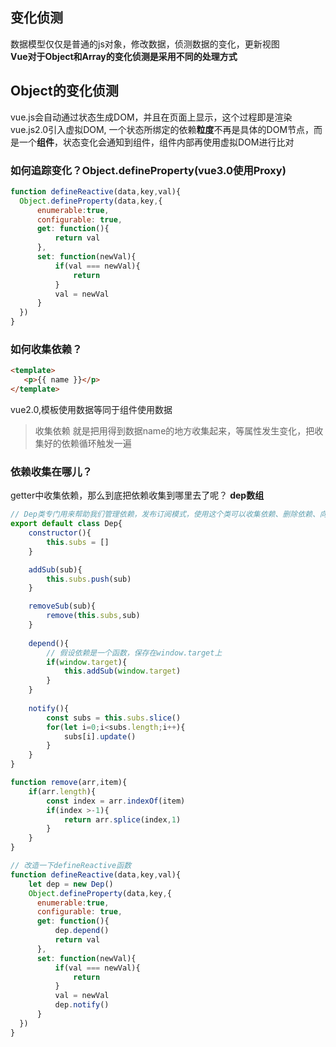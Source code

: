 ## 变化侦测
数据模型仅仅是普通的js对象，修改数据，侦测数据的变化，更新视图  
**Vue对于Object和Array的变化侦测是采用不同的处理方式**
## Object的变化侦测
vue.js会自动通过状态生成DOM，并且在页面上显示，这个过程即是渲染  
vue.js2.0引入虚拟DOM, 一个状态所绑定的依赖**粒度**不再是具体的DOM节点，而是一个**组件**，状态变化会通知到组件，组件内部再使用虚拟DOM进行比对
### 如何追踪变化？Object.defineProperty(vue3.0使用Proxy)
````js
function defineReactive(data,key,val){
  Object.defineProperty(data,key,{
      enumerable:true,
      configurable: true,
      get: function(){
          return val
      },
      set: function(newVal){
          if(val === newVal){
              return
          }
          val = newVal
      }
  })
}
````
### 如何收集依赖？
````html
<template>
   <p>{{ name }}</p>
</template>
````
vue2.0,模板使用数据等同于组件使用数据  
>收集依赖 就是把用得到数据name的地方收集起来，等属性发生变化，把收集好的依赖循环触发一遍
### 依赖收集在哪儿？
getter中收集依赖，那么到底把依赖收集到哪里去了呢？ **dep数组**
````js
// Dep类专门用来帮助我们管理依赖，发布订阅模式，使用这个类可以收集依赖、删除依赖、向依赖发送通知
export default class Dep{
    constructor(){
        this.subs = []
    }

    addSub(sub){
        this.subs.push(sub)
    }

    removeSub(sub){
        remove(this.subs,sub)
    }
    
    depend(){
        // 假设依赖是一个函数，保存在window.target上
        if(window.target){
            this.addSub(window.target)
        }
    }
    
    notify(){
        const subs = this.subs.slice()
        for(let i=0;i<subs.length;i++){
            subs[i].update()
        }
    }
}

function remove(arr,item){
    if(arr.length){
        const index = arr.indexOf(item)
        if(index >-1){
            return arr.splice(index,1)
        }
    }
}
````
````js
// 改造一下defineReactive函数
function defineReactive(data,key,val){
    let dep = new Dep()
    Object.defineProperty(data,key,{
      enumerable:true,
      configurable: true,
      get: function(){
          dep.depend()
          return val
      },
      set: function(newVal){
          if(val === newVal){
              return
          }
          val = newVal
          dep.notify()
      }
  })
}
````

